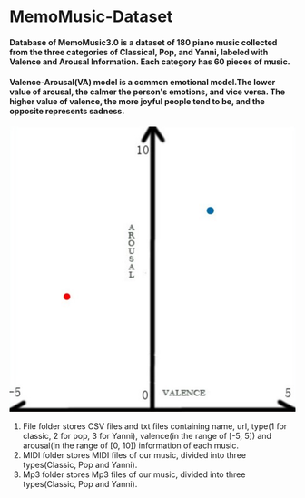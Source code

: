 # MemoMusic-Dataset

#### Database of MemoMusic3.0 is a dataset of 180 piano music collected from the three categories of Classical, Pop, and Yanni, labeled with Valence and Arousal Information. Each category has 60 pieces of music.
#### Valence-Arousal(VA) model is a common emotional model.The lower value of arousal, the calmer the person's emotions, and vice versa. The higher value of valence, the more joyful people tend to be, and the opposite represents sadness.

<div position: center>
<img src='VA_canvas.jpg' alt='VA Canvas' title='VA Canvas'>
</div>

1. File folder stores CSV files and txt files containing name, url, type(1 for classic, 2 for pop, 3 for Yanni), valence(in the range of [-5, 5]) and arousal(in the range of [0, 10]) information of each music.
2. MIDI folder stores MIDI files of our music, divided into three types(Classic, Pop and Yanni).
3. Mp3 folder stores Mp3 files of our music, divided into three types(Classic, Pop and Yanni).